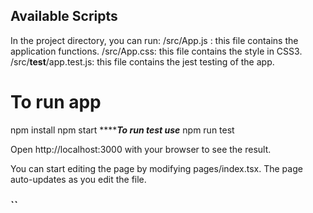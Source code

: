 
## Available Scripts

In the project directory, you can run:
/src/App.js : this file contains the application functions.
/src/App.css: this file contains the style in CSS3.
/src/__test__/app.test.js: this file contains the jest testing of the app.

# To run app

npm install
npm start
***************To run test use***********
npm run test


Open http://localhost:3000 with your browser to see the result.

You can start editing the page by modifying pages/index.tsx. The page auto-updates as you edit the file.

### ``


